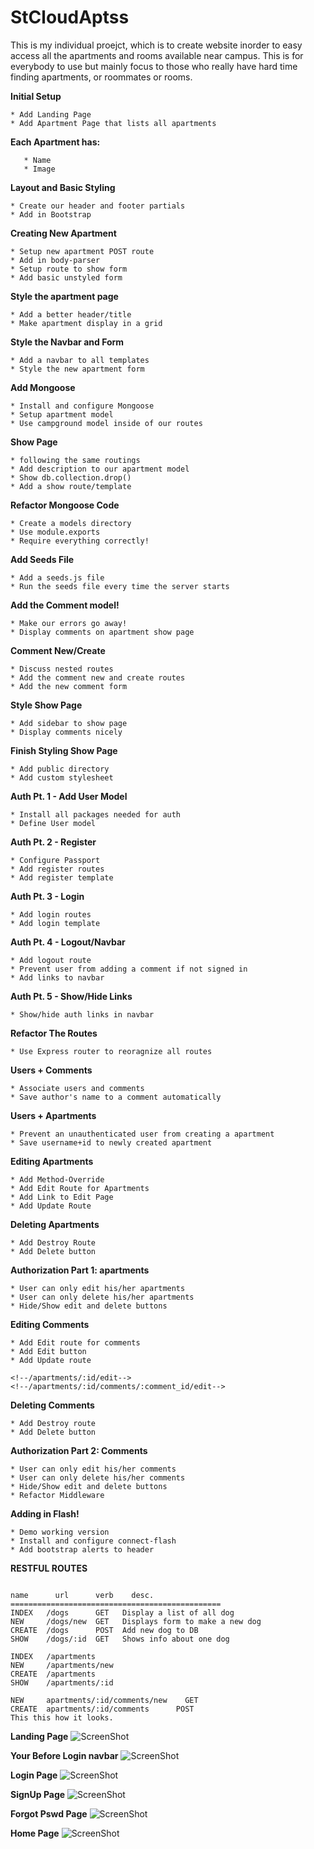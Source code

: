 # StCloudAptss
This is my individual proejct, which is to create website inorder to easy access all the apartments and rooms available near campus. This is for everybody to use but mainly focus to those who really have hard time finding apartments, or roommates or rooms. 

**Initial Setup**
```
* Add Landing Page
* Add Apartment Page that lists all apartments
```

**Each Apartment has:**
```
   * Name
   * Image
```

**Layout and Basic Styling**
```
* Create our header and footer partials
* Add in Bootstrap
```

**Creating New Apartment**
```
* Setup new apartment POST route
* Add in body-parser
* Setup route to show form
* Add basic unstyled form
```

**Style the apartment page**
```
* Add a better header/title
* Make apartment display in a grid
```

**Style the Navbar and Form**
```
* Add a navbar to all templates
* Style the new apartment form
```

**Add Mongoose**
```
* Install and configure Mongoose
* Setup apartment model
* Use campground model inside of our routes
```

**Show Page**
```
* following the same routings
* Add description to our apartment model
* Show db.collection.drop()
* Add a show route/template
```

**Refactor Mongoose Code**
```
* Create a models directory
* Use module.exports
* Require everything correctly!
```

**Add Seeds File**
```
* Add a seeds.js file
* Run the seeds file every time the server starts
```

**Add the Comment model!**
```
* Make our errors go away!
* Display comments on apartment show page
```
**Comment New/Create**
```
* Discuss nested routes
* Add the comment new and create routes
* Add the new comment form
```

**Style Show Page**
```
* Add sidebar to show page
* Display comments nicely
```

**Finish Styling Show Page**
```
* Add public directory
* Add custom stylesheet
```

**Auth Pt. 1 - Add User Model**
```
* Install all packages needed for auth
* Define User model 
```

**Auth Pt. 2 - Register**
```
* Configure Passport
* Add register routes
* Add register template
```

**Auth Pt. 3 - Login**
```
* Add login routes
* Add login template
```

**Auth Pt. 4 - Logout/Navbar**
```
* Add logout route
* Prevent user from adding a comment if not signed in
* Add links to navbar
```

**Auth Pt. 5 - Show/Hide Links**
```
* Show/hide auth links in navbar 
```

**Refactor The Routes**
```
* Use Express router to reoragnize all routes
```

**Users + Comments**
```
* Associate users and comments
* Save author's name to a comment automatically
```

**Users + Apartments**
```
* Prevent an unauthenticated user from creating a apartment
* Save username+id to newly created apartment
```

**Editing Apartments**
```
* Add Method-Override
* Add Edit Route for Apartments
* Add Link to Edit Page
* Add Update Route
```

**Deleting Apartments**
```
* Add Destroy Route
* Add Delete button
```
**Authorization Part 1: apartments**
```
* User can only edit his/her apartments
* User can only delete his/her apartments
* Hide/Show edit and delete buttons
```

**Editing Comments**
```
* Add Edit route for comments
* Add Edit button
* Add Update route
```
```
<!--/apartments/:id/edit-->
<!--/apartments/:id/comments/:comment_id/edit-->
```
**Deleting Comments**
```
* Add Destroy route
* Add Delete button
```

**Authorization Part 2: Comments**
```
* User can only edit his/her comments
* User can only delete his/her comments
* Hide/Show edit and delete buttons
* Refactor Middleware
```

**Adding in Flash!**
```
* Demo working version
* Install and configure connect-flash
* Add bootstrap alerts to header
```

**RESTFUL ROUTES**
```

name      url      verb    desc.
===============================================
INDEX   /dogs      GET   Display a list of all dog
NEW     /dogs/new  GET   Displays form to make a new dog
CREATE  /dogs      POST  Add new dog to DB
SHOW    /dogs/:id  GET   Shows info about one dog
```
```
INDEX   /apartments
NEW     /apartments/new
CREATE  /apartments
SHOW    /apartments/:id
```

```
NEW     apartments/:id/comments/new    GET
CREATE  apartments/:id/comments      POST
This this how it looks. 
```

**Landing Page**
![ScreenShot](https://github.com/XKushal/StCloudAptss/blob/master/landing.png)

**Your Before Login navbar**
![ScreenShot](https://github.com/XKushal/StCloudAptss/blob/master/imgs/beforeLoginNav.png)

**Login Page**
![ScreenShot](https://github.com/XKushal/StCloudAptss/blob/master/imgs/Login.png)

**SignUp Page**
![ScreenShot](https://github.com/XKushal/StCloudAptss/blob/master/imgs/SignUp.png)

**Forgot Pswd Page**
![ScreenShot](https://github.com/XKushal/StCloudAptss/blob/master/imgs/Forgot.png)

**Home Page**
![ScreenShot](https://github.com/XKushal/StCloudAptss/blob/master/imgs/Screen%20Shot%202019-03-21%20at%201.10.18%20PM.png)
